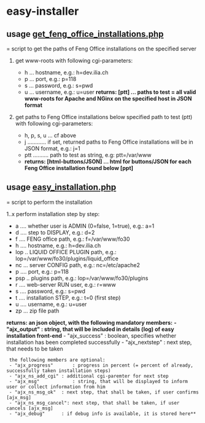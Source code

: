 # easy-installer

## usage [get_feng_office_installations.php](https://github.com/LiquidOffice/easy-installer/blob/master/get_feng_office_installations.php)

= script to get the paths of Feng Office installations on the specified server 

1. get www-roots with following cgi-parameters:
   - h ... hostname, e.g.: h=dev.ilia.ch
   - p ... port, e.g.: p=118 
   - s ... password, e.g.: s=pwd
   - u ... username, e.g.: u=user
   **returns: [ptt] ... paths to test = all valid www-roots for Apache and NGinx on the specified host in JSON format**

2. get paths to Feng Office installations below specified path to test (ptt) with following cgi-parameters:
   - h, p, s, u ... cf above
   - j ............ if set, returned paths to Feng Office installations will be in JSON format, e.g.: j=1
   - ptt .......... path to test as string, e.g: ptt=/var/www
   - **returns: [html-buttons/JSON] ... html for buttons/JSON for each Feng Office installation found below [ppt]**
   
## usage [easy_installation.php](https://github.com/LiquidOffice/easy-installer/blob/master/easy_installation.php)

= script to perform the installation

1..x perform installation step by step:
   - a .... whether user is ADMIN (0=false, 1=true), e.g.: a=1
   - d .... step to DISPLAY, e.g.: d=2 
   - f .... FENG office path, e.g.: f=/var/www/fo30
   - h .... hostname, e.g.: h=dev.ilia.ch
   - lop .. LIQUID OFFICE PLUGIN path, e.g.: lop=/var/www/fo30/plugins/liquid_office
   - nc ... server CONFIG path, e.g.: nc=/etc/apache2
   - p .... port, e.g.: p=118 
   - psp .. plugins path, e.g.: lop=/var/www/fo30/plugins   
   - r .... web-server RUN user, e.g.: r=www
   - s .... password, e.g.: s=pwd
   - t .... installation STEP, e.g.: t=0 (first step)
   - u .... username, e.g.: u=user
   - zp ... zip file path
   
   **returns:  an json object, with the following mandatory members:**
	 **- "ajx_output"		: string, that will be included in details (log) of easy installation front-end**
	 - "ajx_success"		: boolean, specifies whether installation has been completed successfully
	 - "ajx_nextstep"		: next step, that needs to be taken

	 the following members are optional:
	 - "ajx_progress"		: progress in percent (= percent of already, successfully taken installation steps)
	 - "ajx_ns_add_cgi"	: additional cgi-paremter for next step
	 - "ajx_msg"			: string, that will be displayed to inform user or collect information from him
	 - "ajx_ns_msg_ok"	: next step, that shall be taken, if user confirms [ajx_msg]
	 - "ajx_ns_msg_cancel": next step, that shall be taken, if user cancels [ajx_msg]
	 - "ajx_debug"		: if debug info is available, it is stored here**
